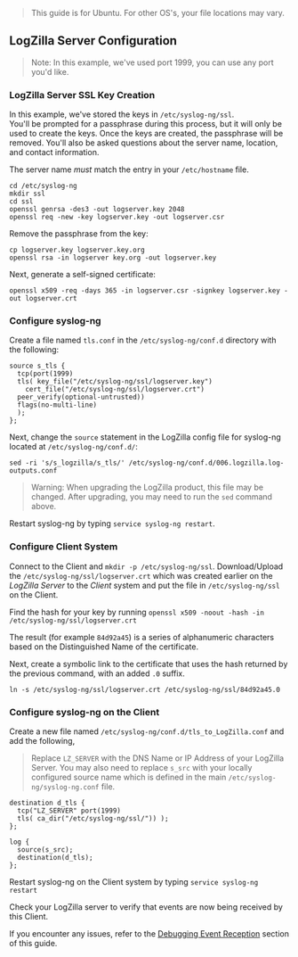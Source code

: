 <!-- @@@title:Using TLS Tunnels@@@ -->

>This guide is for Ubuntu.  For other OS's, your file locations may vary.

LogZilla Server Configuration
---
>Note:  In this example, we've used port 1999, you can use any port you'd like.

### LogZilla Server SSL Key Creation
In this example, we've stored the keys in `/etc/syslog-ng/ssl`.  
You'll be prompted for a passphrase during this process, but it will only be
used to create the keys. Once the keys are created, the passphrase will be removed.
You'll also be asked questions about the server name, location, and contact information.

The server name *must* match the entry in your `/etc/hostname` file.

    cd /etc/syslog-ng
    mkdir ssl
    cd ssl
    openssl genrsa -des3 -out logserver.key 2048
    openssl req -new -key logserver.key -out logserver.csr

Remove the passphrase from the key:

    cp logserver.key logserver.key.org
    openssl rsa -in logserver key.org -out logserver.key

Next, generate a self-signed certificate:

    openssl x509 -req -days 365 -in logserver.csr -signkey logserver.key -out logserver.crt

### Configure syslog-ng
Create a file named `tls.conf` in the `/etc/syslog-ng/conf.d` directory with the following:

    source s_tls {
      tcp(port(1999)
      tls( key_file("/etc/syslog-ng/ssl/logserver.key")
        cert_file("/etc/syslog-ng/ssl/logserver.crt")
      peer_verify(optional-untrusted))
      flags(no-multi-line)
      );
    };
Next, change the `source` statement in the LogZilla config file for syslog-ng located at `/etc/syslog-ng/conf.d/`:

    sed -ri 's/s_logzilla/s_tls/' /etc/syslog-ng/conf.d/006.logzilla.log-outputs.conf

> Warning: When upgrading the LogZilla product, this file may be changed. After upgrading, you may need to run the `sed` command above.

Restart syslog-ng by typing `service syslog-ng restart`.

### Configure Client System

Connect to the Client and `mkdir -p /etc/syslog-ng/ssl`.
Download/Upload the `/etc/syslog-ng/ssl/logserver.crt` which was created earlier on the *LogZilla Server* to the *Client* system and put the file in `/etc/syslog-ng/ssl` on the Client.

Find the hash for your key by running `openssl x509 -noout -hash -in /etc/syslog-ng/ssl/logserver.crt`

The result (for example `84d92a45`) is a series of alphanumeric characters based on the Distinguished Name of the certificate.

Next, create a symbolic link to the certificate that uses the hash returned by the previous command, with an added `.0` suffix.

    ln -s /etc/syslog-ng/ssl/logserver.crt /etc/syslog-ng/ssl/84d92a45.0                

### Configure syslog-ng on the Client

Create a new file named `/etc/syslog-ng/conf.d/tls_to_LogZilla.conf` and add the following,
> Replace `LZ_SERVER` with the DNS Name or IP Address of your LogZilla Server.
> You may also need to replace `s_src` with your locally configured source name which is defined in the main `/etc/syslog-ng/syslog-ng.conf` file.

    destination d_tls {
      tcp("LZ_SERVER" port(1999)
      tls( ca_dir("/etc/syslog-ng/ssl/")) );
    };

    log {
      source(s_src);
      destination(d_tls);
    };

Restart syslog-ng on the Client system by typing `service syslog-ng restart`

Check your LogZilla server to verify that events are now being received by this Client.

If you encounter any issues, refer to the <a href="/help/receiving_events_from_other_systems/debugging_event_reception">Debugging Event Reception</a> section of this guide.

